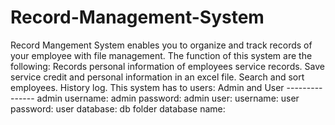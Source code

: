 # Record-Management-System
Record Mangement System enables you to organize and track records of your employee with file management. The function of this system are the following: Records personal information of employees service records. Save service credit and personal information in an excel file. Search and sort employees. History log. This system has to users: Admin and User --------------- admin username: admin password: admin user: username: user password: user database: db folder database name:
